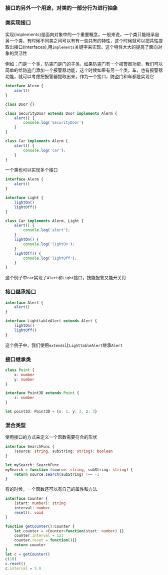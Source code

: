 ### 接口的另外一个用途，对类的一部分行为进行抽象

### 类实现接口
实现(implements)是面向对象中的一个重要概念，一般来说，一个类只能继承自另一个类，有时候不同类之间可以有有一些共有的特性，这个时候就可以把共性提取出接口(interfaces),用`implements`关键字来实现。这个特性大大的提高了面向对象的灵活性

例如：门是一个类，防盗门是门的子类。如果防盗门有一个报警器功能，我们可以简单的给防盗门添加一个报警器功能，这个时候如果有另一个类，车，也有报警器功能，就可以考虑把报警器提取出来，作为一个接口，防盗门和车都是实现它

```ts
interface Alerm {
    alert()
}

class Door {}

class SecurityDoor extends Door implements Alerm {
    alert() {
        console.log('SecurityDoor')
    }
}

class Car implements Alerm {
    alert() {
        console.log('car');
    }
}
```
一个类也可以实现多个接口
```ts
interface Alerm {
    alert()
}

interface Light {
    lightOn()
    lightOff()
}

class Car implements Alerm, Light {
    alert() {
        console.log('alert');
    }
    lightOn() {
        console.log('lightOn');
    }
    lightOff() {
        console.log('lightOff');
    }
}
```
这个例子中`car`实现了`Alert`和`Light`接口，技能报警又能开关灯

### 接口继承接口
```ts
interface Alert {
    alert()
}

interface LighttableAlert extends Alert {
    lightOn()
    lightOff()
}
```
这个例子中，我们使用`extends`让`LighttableAlert`继承`Alert`

### 接口继承类
```ts
class Point {
    x: number
    y: number
}

interface Point3D extends Point {
    z: number
}

let point3d: Point3D = {x: 1, y: 2, z: 3}
```

### 混合类型
使用接口的方式来定义一个函数需要符合的形状
```ts
interface SearchFunc {
    (source: string, subString: string): boolean
}

let mySearch: SearchFunc
mySearch = function (source: string, subString: string) {
    return source.search(subString) !== -1
}
```
有的时候，一个函数还可以有自己的属性和方法
```ts
interface Counter {
    (start: number): string
    interval: number
    reset(): void
}

function getCounter():Counter {
    let counter = <Counter>function(start: number) {}
    counter.interval = 123
    counter.reset = function(){}
    return counter
}
let c = getCounter()
c(10)
c.reset()
c.interval = 5.0
```
